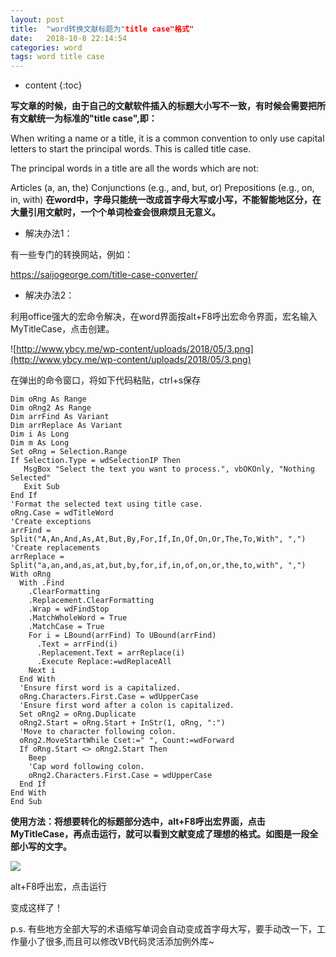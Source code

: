 ```yaml
---
layout: post
title:  "word转换文献标题为"title case"格式"
date:   2018-10-8 22:14:54
categories: word
tags: word title case
---
```


* content
{:toc}

**写文章的时候，由于自己的文献软件插入的标题大小写不一致，有时候会需要把所有文献统一为标准的"title case",即：**

When writing a name or a title, it is a common convention to only use capital letters to start the principal words. This is called title case.

The principal words in a title are all the words which are not:

Articles (a, an, the)
Conjunctions (e.g., and, but, or)
Prepositions (e.g., on, in, with)
**在word中，字母只能统一改成首字母大写或小写，不能智能地区分，在大量引用文献时，一个个单词检查会很麻烦且无意义。**

*  解决办法1：

有一些专门的转换网站，例如：

https://saijogeorge.com/title-case-converter/
*  解决办法2：

利用office强大的宏命令解决，在word界面按alt+F8呼出宏命令界面，宏名输入MyTitleCase，点击创建。

![http://www.ybcy.me/wp-content/uploads/2018/05/3.png](http://www.ybcy.me/wp-content/uploads/2018/05/3.png)

在弹出的命令窗口，将如下代码粘贴，ctrl+s保存

```Sub MyTitleCase()
Dim oRng As Range
Dim oRng2 As Range
Dim arrFind As Variant
Dim arrReplace As Variant
Dim i As Long
Dim m As Long
Set oRng = Selection.Range
If Selection.Type = wdSelectionIP Then
   MsgBox "Select the text you want to process.", vbOKOnly, "Nothing Selected"
   Exit Sub
End If
'Format the selected text using title case.
oRng.Case = wdTitleWord
'Create exceptions
arrFind = Split("A,An,And,As,At,But,By,For,If,In,Of,On,Or,The,To,With", ",")
'Create replacements
arrReplace = Split("a,an,and,as,at,but,by,for,if,in,of,on,or,the,to,with", ",")
With oRng
  With .Find
    .ClearFormatting
    .Replacement.ClearFormatting
    .Wrap = wdFindStop
    .MatchWholeWord = True
    .MatchCase = True
    For i = LBound(arrFind) To UBound(arrFind)
      .Text = arrFind(i)
      .Replacement.Text = arrReplace(i)
      .Execute Replace:=wdReplaceAll
    Next i
  End With
  'Ensure first word is a capitalized.
  oRng.Characters.First.Case = wdUpperCase
  'Ensure first word after a colon is capitalized.
  Set oRng2 = oRng.Duplicate
  oRng2.Start = oRng.Start + InStr(1, oRng, ":")
  'Move to character following colon.
  oRng2.MoveStartWhile Cset:=" ", Count:=wdForward
  If oRng.Start <> oRng2.Start Then
    Beep
    'Cap word following colon.
    oRng2.Characters.First.Case = wdUpperCase
  End If
End With
End Sub
```

**使用方法：将想要转化的标题部分选中，alt+F8呼出宏界面，点击MyTitleCase，再点击运行，就可以看到文献变成了理想的格式。如图是一段全部小写的文字。**

![](http://www.ybcy.me/wp-content/uploads/2018/05/2.png)

alt+F8呼出宏，点击运行





变成这样了！

p.s. 有些地方全部大写的术语缩写单词会自动变成首字母大写，要手动改一下，工作量小了很多,而且可以修改VB代码灵活添加例外库~